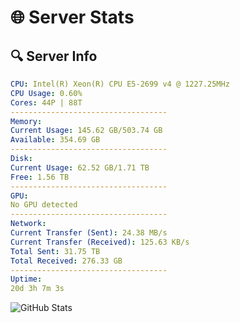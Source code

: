 # 🌐 Server Stats
## 🔍 Server Info
```yaml
CPU: Intel(R) Xeon(R) CPU E5-2699 v4 @ 1227.25MHz
CPU Usage: 0.60%
Cores: 44P | 88T
-----------------------------------
Memory:
Current Usage: 145.62 GB/503.74 GB
Available: 354.69 GB
-----------------------------------
Disk:
Current Usage: 62.52 GB/1.71 TB
Free: 1.56 TB
-----------------------------------
GPU:
No GPU detected
-----------------------------------
Network:
Current Transfer (Sent): 24.38 MB/s
Current Transfer (Received): 125.63 KB/s
Total Sent: 31.75 TB
Total Received: 276.33 GB
-----------------------------------
Uptime:
20d 3h 7m 3s
```
![GitHub Stats](https://img.shields.io/badge/Updated-2025-03-28_00:29:52-blue)